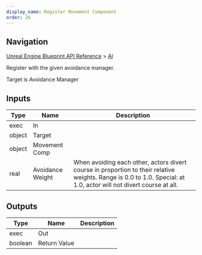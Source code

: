 ```yaml
---
display_name: Register Movement Component
order: 26
---
```

## Navigation

[Unreal Engine Blueprint API Reference](https://dev.epicgames.com/documentation/en-us/unreal-engine/BlueprintAPI) > [AI](https://dev.epicgames.com/documentation/en-us/unreal-engine/BlueprintAPI/AI)

Register with the given avoidance manager.

Target is Avoidance Manager

## Inputs

| Type | Name | Description |
| --- | --- | --- |
| exec | In |  |
| object | Target |  |
| object | Movement Comp |  |
| real | Avoidance Weight | When avoiding each other, actors divert course in proportion to their relative weights. Range is 0.0 to 1.0. Special: at 1.0, actor will not divert course at all. |

## Outputs

| Type | Name | Description |
| --- | --- | --- |
| exec | Out |  |
| boolean | Return Value |  |
